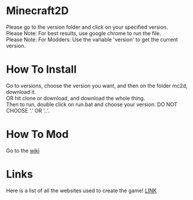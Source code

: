 # Minecraft2D
Please go to the version folder and click on your specified version.<br>
Please Note: For best results, use google chrome to run the file.<br>
Please Note: For Modders: Use the variable 'version' to get the current version.
# How To Install
Go to versions, choose the version you want, and then on the folder mc2d, download it.<br>
OR hit clone or download, and download the whole thing.<br>
Then to run, double click on run.bat and choose your version. DO NOT CHOOSE '.' OR '..'.
# How To Mod
Go to the [wiki](https://github.com/Henry0804/Minecraft2D/wiki)
# Links
Here is a list of all the websites used to create the game! [LINK](https://github.com/Henry0804/Minecraft2D/blob/master/LINKS.md)
